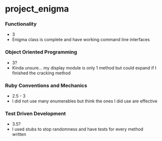 # project_enigma

### Functionality
- 3
- Enigma class is complete and have working command line interfaces

### Object Oriented Programming
- 3?
- Kinda unsure... my display module is only 1 method but could expand if I finished the  cracking method

### Ruby Conventions and Mechanics
- 2.5 - 3
- I did not use many enumerables but think the ones I did use are effective

### Test Driven Development
- 3.5?
- I used stubs to stop randomness and have tests for every method written
